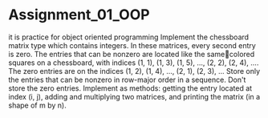 # Assignment_01_OOP
it is practice for object oriented programming 
Implement the chessboard matrix type which contains integers. In these matrices, 
every second entry is zero. The entries that can be nonzero are located like the samecolored squares on a chessboard, with indices (1, 1), (1, 3), (1, 5), ..., (2, 2), (2, 4), .... 
The zero entries are on the indices (1, 2), (1, 4), ..., (2, 1), (2, 3), ... Store only the 
entries that can be nonzero in row-major order in a sequence. Don't store the zero 
entries. Implement as methods: getting the entry located at index (i, j), adding and 
multiplying two matrices, and printing the matrix (in a shape of m by n).
